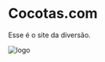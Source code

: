 # Cocotas.com

Esse é o site da diversão.

![logo](https://hqscomcafe.com.br/wp-content/uploads/2018/05/dick-800x445.jpg)
